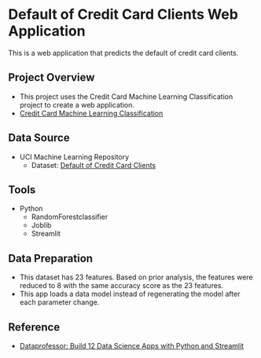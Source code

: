 # Default of Credit Card Clients Web Application
This is a web application that predicts the default of credit card clients.

## Project Overview
- This project uses the Credit Card Machine Learning Classification project to create a web application.
- [Credit Card Machine Learning Classification](https://github.com/Sarah269/glowing-dollop/tree/main/Credit%20Card%20Machine%20Learning)

## Data Source
- UCI Machine Learning Repository
  - Dataset:  [Default of Credit Card Clients](https://archive.ics.uci.edu/datasets?search=Default%20of%20Credit%20Card%20Clients)
 
## Tools
- Python
  - RandomForestclassifier
  - Joblib  
  - Streamlit
 
## Data Preparation
- This dataset has 23 features.  Based on prior analysis, the features were reduced to 8 with the same accuracy score as the 23 features.
- This app loads a data model instead of regenerating the model after each parameter change.

## Reference
- [Dataprofessor: Build 12 Data Science Apps with Python and Streamlit](https://www.youtube.com/watch?v=JwSS70SZdyM)

  
  
